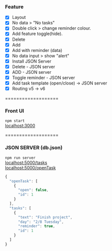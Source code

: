 ### **Feature**

- [x] Layout
- [x] No data > "No tasks"
- [x] Double click > change reminder colour.
- [x] Add feature toggle(hide).
- [x] Delete
- [x] Add
- [x] Add with reminder (data)
- [x] No data input > show "alert"
- [x] Install JSON Server
- [x] Delete - JSON server
- [x] ADD - JSON server
- [x] Toggle reminder - JSON server
- [x] Add task template (open/close) -> JSON server
- [x] Routing v5 -> v6

===================

### Front UI

`npm start`  
[localhost:3000](http://localhost:3000/)

===================

### JSON SERVER (db.json)

`npm run server`  
[localhost:5000/tasks](http://localhost:5000/tasks)  
[localhost:5000/openTask](http://localhost:5000/openTask)

```js
{
  "openTask": [
    {
      "open": false,
      "id": 1
    }
  ],
  "tasks": [
    {
      "text": "Finish project",
      "day": "2/8 Tuesday",
      "reminder": true,
      "id": 1
    }
  ]
}
```
